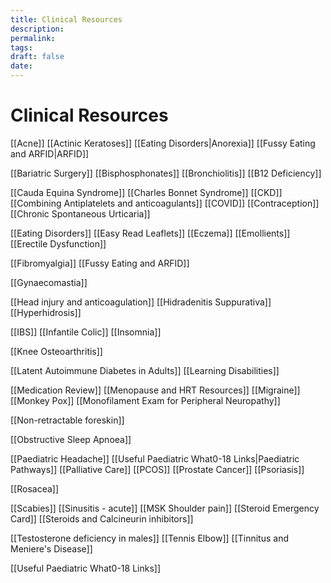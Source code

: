 ```yaml
---
title: Clinical Resources
description: 
permalink: 
tags: 
draft: false
date:
---
```

# Clinical Resources

[[Acne]]
[[Actinic Keratoses]]
[[Eating Disorders|Anorexia]]
[[Fussy Eating and ARFID|ARFID]]

[[Bariatric Surgery]]
[[Bisphosphonates]]
[[Bronchiolitis]]
[[B12 Deficiency]]

[[Cauda Equina Syndrome]]
[[Charles Bonnet Syndrome]]
[[CKD]]
[[Combining Antiplatelets and anticoagulants]]
[[COVID]]
[[Contraception]]
[[Chronic Spontaneous Urticaria]]

[[Eating Disorders]]
[[Easy Read Leaflets]]
[[Eczema]]
[[Emollients]]
[[Erectile Dysfunction]]

[[Fibromyalgia]]
[[Fussy Eating and ARFID]]

[[Gynaecomastia]]

[[Head injury and anticoagulation]]
[[Hidradenitis Suppurativa]]
[[Hyperhidrosis]]

[[IBS]]
[[Infantile Colic]]
[[Insomnia]]

[[Knee Osteoarthritis]]

[[Latent Autoimmune Diabetes in Adults]]
[[Learning Disabilities]]

[[Medication Review]]
[[Menopause and HRT Resources]]
[[Migraine]]
[[Monkey Pox]]
[[Monofilament Exam for Peripheral Neuropathy]]

[[Non-retractable foreskin]]

[[Obstructive Sleep Apnoea]]

[[Paediatric Headache]]
[[Useful Paediatric What0-18 Links|Paediatric Pathways]]
[[Palliative Care]]
[[PCOS]]
[[Prostate Cancer]]
[[Psoriasis]]

[[Rosacea]]

[[Scabies]]
[[Sinusitis - acute]]
[[MSK Shoulder pain]]
[[Steroid Emergency Card]]
[[Steroids and Calcineurin inhibitors]]

[[Testosterone deficiency in males]]
[[Tennis Elbow]]
[[Tinnitus and Meniere's Disease]]

[[Useful Paediatric What0-18 Links]]






